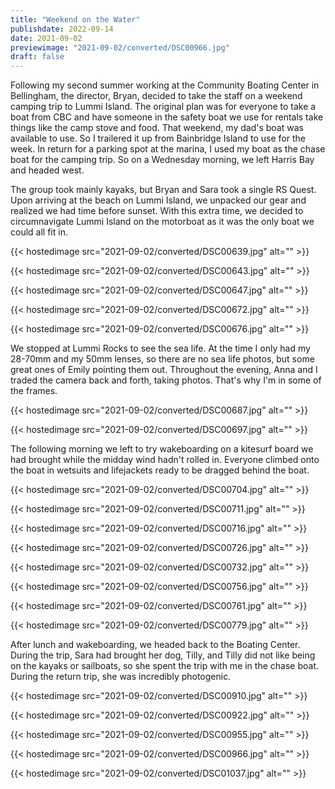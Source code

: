 ```yaml
---
title: "Weekend on the Water"
publishdate: 2022-09-14
date: 2021-09-02
previewimage: "2021-09-02/converted/DSC00966.jpg"
draft: false
---
```


Following my second summer working at the Community Boating Center in Bellingham, the director, Bryan, decided to take the staff on a weekend camping trip to Lummi Island.  The original plan was for everyone to take a boat from CBC and have someone in the safety boat we use for rentals take things like the camp stove and food.  That weekend, my dad's boat was available to use.  So I trailered it up from Bainbridge Island to use for the week.  In return for a parking spot at the marina, I used my boat as the chase boat for the camping trip.  So on a Wednesday morning, we left Harris Bay and headed west.

The group took mainly kayaks, but Bryan and Sara took a single RS Quest.  Upon arriving at the beach on Lummi Island, we unpacked our gear and realized we had time before sunset.  With this extra time, we decided to circumnavigate Lummi Island on the motorboat as it was the only boat we could all fit in.

{{< hostedimage src="2021-09-02/converted/DSC00639.jpg" alt="" >}}

{{< hostedimage src="2021-09-02/converted/DSC00643.jpg" alt="" >}}

{{< hostedimage src="2021-09-02/converted/DSC00647.jpg" alt="" >}}

{{< hostedimage src="2021-09-02/converted/DSC00672.jpg" alt="" >}}

{{< hostedimage src="2021-09-02/converted/DSC00676.jpg" alt="" >}}

We stopped at Lummi Rocks to see the sea life.  At the time I only had my 28-70mm and my 50mm lenses, so there are no sea life photos, but some great ones of Emily pointing them out.  Throughout the evening, Anna and I traded the camera back and forth, taking photos.  That's why I'm in some of the frames.

{{< hostedimage src="2021-09-02/converted/DSC00687.jpg" alt="" >}}

{{< hostedimage src="2021-09-02/converted/DSC00697.jpg" alt="" >}}

The following morning we left to try wakeboarding on a kitesurf board we had brought while the midday wind hadn't rolled in.  Everyone climbed onto the boat in wetsuits and lifejackets ready to be dragged behind the boat.

{{< hostedimage src="2021-09-02/converted/DSC00704.jpg" alt="" >}}

{{< hostedimage src="2021-09-02/converted/DSC00711.jpg" alt="" >}}

{{< hostedimage src="2021-09-02/converted/DSC00716.jpg" alt="" >}}

{{< hostedimage src="2021-09-02/converted/DSC00726.jpg" alt="" >}}

{{< hostedimage src="2021-09-02/converted/DSC00732.jpg" alt="" >}}

{{< hostedimage src="2021-09-02/converted/DSC00756.jpg" alt="" >}}

{{< hostedimage src="2021-09-02/converted/DSC00761.jpg" alt="" >}}

{{< hostedimage src="2021-09-02/converted/DSC00779.jpg" alt="" >}}

After lunch and wakeboarding, we headed back to the Boating Center.  During the trip, Sara had brought her dog, Tilly, and Tilly did not like being on the kayaks or sailboats, so she spent the trip with me in the chase boat.  During the return trip, she was incredibly photogenic.

{{< hostedimage src="2021-09-02/converted/DSC00910.jpg" alt="" >}}

{{< hostedimage src="2021-09-02/converted/DSC00922.jpg" alt="" >}}

{{< hostedimage src="2021-09-02/converted/DSC00955.jpg" alt="" >}}

{{< hostedimage src="2021-09-02/converted/DSC00966.jpg" alt="" >}}

{{< hostedimage src="2021-09-02/converted/DSC01037.jpg" alt="" >}}

